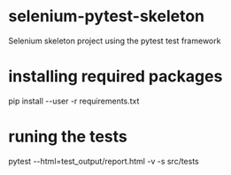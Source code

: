 # selenium-pytest-skeleton
Selenium skeleton project using the pytest test framework

# installing required packages
pip install --user -r requirements.txt

# runing the tests
pytest --html=test_output/report.html -v -s src/tests


